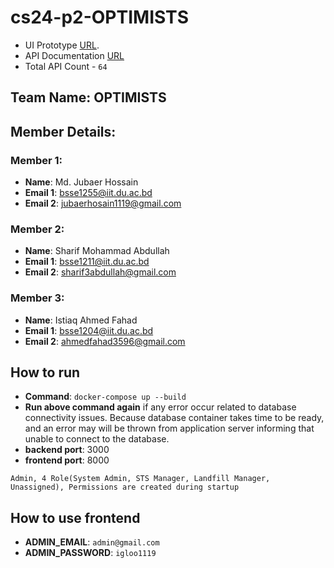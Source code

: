 # cs24-p2-OPTIMISTS

- UI Prototype [URL](https://app.visily.ai/projects/c3e530c1-861b-4765-81ce-24b0bf66492a/boards/833208).
- API Documentation [URL](https://documenter.getpostman.com/view/23549821/2sA35HWLLp) 
- Total API Count - `64`

## Team Name: OPTIMISTS

## Member Details:

### Member 1:

- **Name**: Md. Jubaer Hossain
- **Email 1**: bsse1255@iit.du.ac.bd
- **Email 2**: jubaerhosain1119@gmail.com

### Member 2:

- **Name**: Sharif Mohammad Abdullah
- **Email 1**: bsse1211@iit.du.ac.bd
- **Email 2**: sharif3abdullah@gmail.com

### Member 3:

- **Name**: Istiaq Ahmed Fahad
- **Email 1**: bsse1204@iit.du.ac.bd
- **Email 2**: ahmedfahad3596@gmail.com

## How to run
 - **Command**: `docker-compose up --build`
 - **Run above command again** if any error occur related to database connectivity issues. Because database container takes time to be ready, and an error may will be thrown from application server informing that unable to connect to the database.
 - **backend port**: 3000
 - **frontend port**: 8000

`Admin, 4 Role(System Admin, STS Manager, Landfill Manager, Unassigned), Permissions are created during startup`
 
## How to use frontend
- **ADMIN_EMAIL**: `admin@gmail.com`
- **ADMIN_PASSWORD**: `igloo1119`
